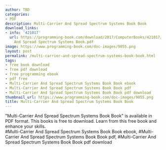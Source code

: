 ```yaml
---
author: TBD
categories:
- PDF
description: Multi-Carrier And Spread Spectrum Systems Book Book
download_links:
- info: '421017'
  url: https://programming-book.com/download/2017/ComputerBooks/421017/Multi-Carrier
    And Spread Spectrum Systems Book.pdf
image: https://www.programming-book.com/doc-images/9055.png
layout: post
permalink: /multi-carrier-and-spread-spectrum-systems-book-book.html
tags:
- free book download
- free pdf download
- free programming ebook
- pdf free
- Multi-Carrier And Spread Spectrum Systems Book Book ebook
- Multi-Carrier And Spread Spectrum Systems Book Book pdf
- Multi-Carrier And Spread Spectrum Systems Book Book pdf download
thumbnail_url: https://www.programming-book.com/doc-images/9055.png
title: Multi-Carrier And Spread Spectrum Systems Book Book
---
```


 
<div class="item-desc text-justify">
  "Multi-Carrier And Spread Spectrum Systems Book Book" is available in PDF format. This books is free to download. Learn from this free book and enhance your skills.
  <br>
  #Multi-Carrier And Spread Spectrum Systems Book Book ebook, #Multi-Carrier And Spread Spectrum Systems Book Book pdf, #Multi-Carrier And Spread Spectrum Systems Book Book pdf download
</div>